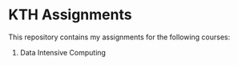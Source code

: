 # KTH Assignments
This repository contains my assignments for the following courses:
1. Data Intensive Computing 
